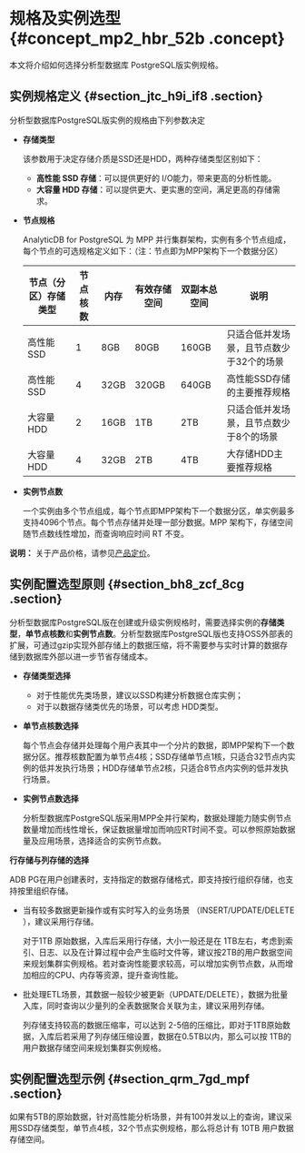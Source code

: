 # 规格及实例选型 {#concept_mp2_hbr_52b .concept}

本文将介绍如何选择分析型数据库 PostgreSQL版实例规格。

## 实例规格定义 {#section_jtc_h9i_if8 .section}

分析型数据库PostgreSQL版实例的规格由下列参数决定

-   **存储类型** 

    该参数用于决定存储介质是SSD还是HDD，两种存储类型区别如下：

    -   **高性能 SSD 存储**：可以提供更好的 I/O能力，带来更高的分析性能。
    -   **大容量 HDD 存储**：可以提供更大、更实惠的空间，满足更高的存储需求。
-   **节点规格** 

    AnalyticDB for PostgreSQL 为 MPP 并行集群架构，实例有多个节点组成，每个节点的可选规格定义如下：（注：节点即为MPP架构下一个数据分区）

    |节点（分区）存储类型|节点核数|内存|有效存储空间|双副本总空间|说明|
    |----------|----|--|------|------|--|
    |高性能 SSD|1|8GB|80GB|160GB|只适合低并发场景，且节点数少于32个的场景|
    |高性能 SSD|4|32GB|320GB|640GB|高性能SSD存储的主要推荐规格|
    |大容量 HDD|2|16GB|1TB|2TB|只适合低并发场景，且节点数少于8个的场景|
    |大容量 HDD|4|32GB|2TB|4TB|大存储HDD主要推荐规格|

-   **实例节点数** 

    一个实例由多个节点组成，每个节点即MPP架构下一个数据分区，单实例最多支持4096个节点。每个节点存储并处理一部分数据。MPP 架构下，存储空间随节点数线性增加，而查询响应时间 RT 不变。


**说明：** 关于产品价格，请参见[产品定价](../../../../cn.zh-CN/产品定价/产品定价.md#)。

## 实例配置选型原则 {#section_bh8_zcf_8cg .section}

分析型数据库PostgreSQL版在创建或升级实例规格时，需要选择实例的**存储类型**，**单节点核数**和**实例节点数**。分析型数据库PostgreSQL版也支持OSS外部表的扩展，可通过gzip实现外部存储上的数据压缩，将不需要参与实时计算的数据存储到数据库外部以进一步节省存储成本。

-   **存储类型选择** 
    -   对于性能优先类场景，建议以SSD构建分析数据仓库实例；
    -   对于以数据存储类优先的场景，可以考虑 HDD类型。
-   **单节点核数选择** 

    每个节点会存储并处理每个用户表其中一个分片的数据，即MPP架构下一个数据分区。推荐核数配置为单节点4核；SSD存储单节点1核，只适合32节点内实例的低并发执行场景；HDD存储单节点2核，只适合8节点内实例的低并发执行场景。

-   **实例节点数选择** 

    分析型数据库PostgreSQL版采用MPP全并行架构，数据处理能力随实例节点数量增加而线性增长，保证数据量增加而响应RT时间不变。可以参照原始数据量及应用场景，选择适合的实例节点数。


**行存储与列存储的选择**

ADB PG在用户创建表时，支持指定的数据存储格式，即支持按行组织存储，也支持按里组织存储。

-   当有较多数据更新操作或有实时写入的业务场景 （INSERT/UPDATE/DELETE ），建议采用行存储。

    对于1TB 原始数据，入库后采用行存储，大小一般还是在 1TB左右，考虑到索引、日志、以及在计算过程中会产生临时文件等，建议按2TB的用户数据空间来规划集群实例规格。若对查询性能要求较高，可以增加实例节点数，从而增加相应的CPU、内存等资源，提升查询性能。

-   批处理ETL场景，其数据一般较少被更新（UPDATE/DELETE），数据为批量入库，同时查询以少量列的全表数据聚合关联为主，建议采用列存储。

    列存储支持较高的数据压缩率，可以达到 2-5倍的压缩比，即对于1TB原始数据，入库后若采用了列存储压缩设置，数据在0.5TB以内，那么可以按 1TB的用户数据存储空间来规划集群实例规格。


## 实例配置选型示例 {#section_qrm_7gd_mpf .section}

如果有5TB的原始数据，针对高性能分析场景，并有100并发以上的查询，建议采用SSD存储类型，单节点4核，32个节点实例规格，那么将总计有 10TB 用户数据存储空间。


